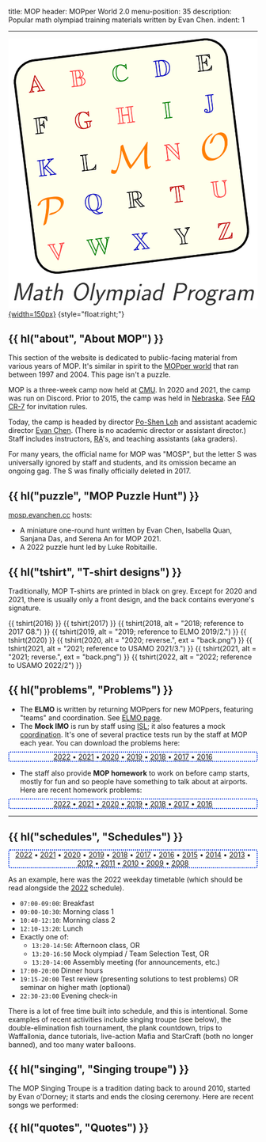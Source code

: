 title: MOP
header: MOPper World 2.0
menu-position: 35
description: Popular math olympiad training materials written by Evan Chen.
indent: 1

---

[![Not an official logo, but comedic](static/mop/abcde.png){width=150px}](static/mop/abcde.png)
{style="float:right;"}

## {{ hl("about", "About MOP") }}

This section of the website is dedicated to public-facing
material from various years of MOP.
It's similar in spirit to the [MOPper world](http://moppers.kaseorg.com/)
that ran between 1997 and 2004.
This page isn't a puzzle.

MOP is a three-week camp now held at [CMU](https://cmu.edu).
In 2020 and 2021, the camp was run on Discord.
Prior to 2015, the camp was held in [Nebraska](https://unl.edu).
See [FAQ CR-7](https://web.evanchen.cc/faq-rules.html#CR-7)
for invitation rules.

Today, the camp is headed by director
[Po-Shen Loh](https://www.math.cmu.edu/~ploh/cmu.shtml)
and assistant academic director [Evan Chen](index.html).
(There is no academic director or assistant director.)
Staff includes instructors, [RA][ra]'s, and
teaching assistants (aka graders).

[ra]: https://en.wikipedia.org/wiki/Resident_assistant

For many years, the official name for MOP was "MOSP",
but the letter S was universally ignored by staff and students,
and its omission became an ongoing gag.
The S was finally officially deleted in 2017.

## {{ hl("puzzle", "MOP Puzzle Hunt") }}

[mosp.evanchen.cc](mosp.evanchen.cc) hosts:

- A miniature one-round hunt written by
  Evan Chen, Isabella Quan, Sanjana Das, and Serena An for MOP 2021.
- A 2022 puzzle hunt led by Luke Robitaille.

## {{ hl("tshirt", "T-shirt designs") }}

Traditionally, MOP T-shirts are printed in black on grey.
Except for 2020 and 2021, there is usually only a front design,
and the back contains everyone's signature.

{{ tshirt(2016) }}
{{ tshirt(2017) }}
{{ tshirt(2018, alt = "2018; reference to 2017 G8.") }}
{{ tshirt(2019, alt = "2019; reference to ELMO 2019/2.") }}
{{ tshirt(2020) }}
{{ tshirt(2020, alt = "2020; reverse.", ext = "back.png") }}
{{ tshirt(2021, alt = "2021; reference to USAMO 2021/3.") }}
{{ tshirt(2021, alt = "2021; reverse.", ext = "back.png") }}
{{ tshirt(2022, alt = "2022; reference to USAMO 2022/2") }}

## {{ hl("problems", "Problems") }}

- The **ELMO** is written by returning MOPpers for new MOPpers,
  featuring "teams" and coordination.
  See [ELMO page](https://web.evanchen.cc/elmo/general.html).
- The **Mock IMO** is run by staff using [ISL](faq-rules.html#CR-11);
  it also features a mock
  [coordination](https://web.evanchen.cc/faq-rules.html#CR-10).
  It's one of several practice tests run by the staff at MOP each year.
  You can download the problems here:

<div class="chooser list-chooser" markdown="block">

- [2022](static/mop/mockimo/2022.pdf)
- [2021](static/mop/mockimo/2021.pdf)
- [2020](static/mop/mockimo/2020.pdf)
- [2019](static/mop/mockimo/2019.pdf)
- [2018](static/mop/mockimo/2018.pdf)
- [2017](static/mop/mockimo/2017.pdf)
- [2016](static/mop/mockimo/2016.pdf)

</div>

- The staff also provide **MOP homework** to work on before camp starts,
  mostly for fun and so people have something to talk about at airports.
  Here are recent homework problems:

<div class="chooser list-chooser" markdown="block">

- [2022](static/mop/homework/MOP2022HW.pdf)
- [2021](static/mop/homework/MOP2021HW.pdf)
- [2020](static/mop/homework/MOP2020HW.pdf)
- [2019](static/mop/homework/MOP2019HW.pdf)
- [2018](static/mop/homework/MOP2018HW.pdf)
- [2017](static/mop/homework/MOP2017HW.pdf)
- [2016](static/mop/homework/MOP2016HW.pdf)

</div>

---

## {{ hl("schedules", "Schedules") }}

<div class="chooser list-chooser" markdown="block">

- [2022](static/mop/schedules/2022.pdf)
- [2021](static/mop/schedules/2021.pdf)
- [2020](static/mop/schedules/2020.pdf)
- [2019](static/mop/schedules/2019.pdf)
- [2018](static/mop/schedules/2018.pdf)
- [2017](static/mop/schedules/2017.pdf)
- [2016](static/mop/schedules/2016.pdf)
- [2015](static/mop/schedules/2015.pdf)
- [2014](static/mop/schedules/2014.pdf)
- [2013](static/mop/schedules/2013.pdf)
- [2012](static/mop/schedules/2012.pdf)
- [2011](static/mop/schedules/2011.pdf)
- [2010](static/mop/schedules/2010.pdf)
- [2009](static/mop/schedules/2009.pdf)
- [2008](static/mop/schedules/2008.pdf)

</div>

As an example, here was the 2022 weekday timetable
(which should be read alongside the
[2022](static/mop/schedules/2022.pdf) schedule).

- `07:00-09:00`: Breakfast
- `09:00-10:30`: Morning class 1
- `10:40-12:10`: Morning class 2
- `12:10-13:20`: Lunch
- Exactly one of:
  - `13:20-14:50`: Afternoon class, OR
  - `13:20-16:50` Mock olympiad / Team Selection Test, OR
  - `13:20-14:00` Assembly meeting (for announcements, etc.)
- `17:00-20:00` Dinner hours
- `19:15-20:00` Test review (presenting solutions to test problems)
  OR seminar on higher math (optional)
- `22:30-23:00` Evening check-in

There is a lot of free time built into schedule, and this is intentional.
Some examples of recent activities include singing troupe (see below),
the double-elimination fish tournament, the plank countdown,
trips to Waffallonia, dance tutorials,
live-action Mafia and StarCraft (both no longer banned),
and too many water balloons.

## {{ hl("singing", "Singing troupe") }}

The MOP Singing Troupe is a tradition dating back to around 2010,
started by Evan o'Dorney; it starts and ends the closing ceremony.
Here are recent songs we performed:

<div class="chooser empty-chooser"></div>
<div data-header="Singing troupe 2022" data-year="2022" class="hidden" markdown="1">
- Defying Gravity
- Into the Unknown
- Another Day of Sun
- Music of the Night
- A Million Dreams
</div>

<div data-header="Singing troupe 2021" data-year="2021" class="hidden" markdown="1">
- Defying Gravity
- Another Day of Sun
- Into the Unknown
</div>

<div data-header="Singing troupe 2020" data-year="2020" class="hidden" markdown="1">
- A Million Dreams
- Defying Gravity
</div>

<div data-header="Singing troupe 2019" data-year="2019" class="hidden" markdown="1">
- Defying Gravity
- Good For You
- My Eyes
- My Heart Will Go On
- Requiem
- Unravel (English version)
</div>

<div data-header="Singing troupe 2018" data-year="2018" class="hidden" markdown="1">
- A Million Dreams
- Defying Gravity
- Memory
- My Eyes
- Rewrite the Stars
</div>

<div data-header="Singing troupe 2012" data-year="2012" class="hidden" markdown="1">
- Defying Gravity
- Do You Hear the People Sing
- I'm a Rock
- Memory
- On My Own
- One Short Day
- Popular
- Shall We Dance
- The Music of the Night
- The Phantom of the Opera
- The Point of No Return
- The Wizard and I
</div>

<div data-header="Singing troupe 2011" data-year="2011" class="hidden" markdown="1">
- Defying Gravity, and parody
  [Coordinate Bashing](https://web.evanchen.cc/static/sonnhard.pdf)
- Do You Hear The People Sing, and parody *Do You Hear the Teapot Sing*
- Finite Simple Group of Order Two
- Memory
- Music of the Night
- One Short Day
- Shall We Dance?
- Think of Me
- Wishing You Were Somehow Here Again
- Wonderful
</div>

## {{ hl("quotes", "Quotes") }}

<div class="chooser empty-chooser"></div>

<div data-year="2022" data-header="Quotes 2022" class="hidden" markdown="block">
- Franklyn Wang: "Evan has contributed to a decrease in Resnik's reputation."<br>
  Brandon Wang: "Evan is not solely responsible, right?
  Others are also responsible."<br>
  Franklyn Wang: "Yeah, like Resnik."
- Luke Robitaille: "I did not make ARML tiebreakers
  as a 12-year-old this year."
- Staff: "Let O be a point inside cyclic quadrilateral ABCD.
  Diagonals AC and BD intersect at P.
  Let X be the isogonal conjugate of B with respect to ODP.
  Show that one of the two points X and B lies on BX."
- Also staff: "Alice says, 'you are a doofus'.
  Bob says, 'no you'. Compute the total number of words exchanged."
- Milan Haiman: "This is a 2-page solution right?"<br>
  Po-Shen Loh: "No, it's 15."
- Sign on the way to breakfast: "Statue removed for restoration."<br>
  Espen Slettnes: "What statue? I don't see it."
- Andrew Lin: "There's nothing wrong with light mode."
- Luke Robitaille: "Some people should sing louder.
  This is Singing Troupe, not Singing Luke."
- Found on a fortune cookie:
  "Hard work pays off in the future. Laziness pays off now."
- Kevin Wu: "Their corn tastes more like their garlic bread
  than their garlic bread does."
- Franklyn Wang: "As Winston Churchill said during World War Two,
  'If you’re going through hell, keep going.'
  That’s what you do for this problem."
- Evan Chen, while teaching class:
  "I can't wait for class to end."
- Rachel Zhang: "Evan's like, tiny, right?"
- Henry Jiang: "I lose everything. One time I lost something,
  and then someone picked it up, and then he lost it, so I found it again."
- Jeff Lin: "Teaching your four-year-old to drink is
  like teaching your eight grader bary."
- Po-Shen Loh: "And I think this is a lesson we can all learn from,
  especially for the IMO team:
  when you do something, do it with full commitment."<br>
  Luke Robitaille: "So basically, you're saying that a
  full commitment is what you're thinking of?"
- Franklyn Wang: "Do piranha plants exist?
  Or are they just a Mario thing?"
- Holden Mui: "How’s the corn?"<br>
  Po-Shen Loh: "It’s very dehydrated.
  It’s like they forgot to add water."
  Sophie Liu: "I described it as pieces of matter
  that just so happen to be yellow."
- Derek Liu: "If four of you took 7 days to solve ELMO 6,
  by pigeonhole one of you took only one day to solve it."
- Cordelia Hu: "Any solution is a one-liner
  if the line is sufficiently long."<br>
  Evan Chen: "Aren't lines supposed to be infinite in length or something?"
- "One day [Resnik] had corn, then the next day they had corn
  with green beans, and you could clearly tell it was yesterday's corn.
  Then the next day they had fried rice with corn and green beans."
- Feodor Yevtushenko: "This rice tastes like rice except
  one in every like 20 grains is uncooked."<br>
  (Derek Liu: "Did you mean one in every 20 grains is cooked?")
- Many people: "Mr. Turtle, Mr. Turtle, come out of your shell @Holden"
- Brandon Wang: "A bunch of geo people are good at bashing;
  then they are the committee and write problems that can’t be bashed;
  then the students can’t bash; and the circle continues."
- Henry Jiang: "If you play a wrong note really loudly,
  that's just called jazz."
- Jeff Chen: "It's not wrong, it's just misguided."
- Jeff Chen: "Walking is nontrivially hard.
  It's $O(n)$ effort, whereas sitting here is $O(1)$ effort"
- Jeff Chen: "I’m too high; I’m going to go run around."
- Victoria Hu: "Oh yeah didn't u donate Raina to me at the airport?"
- Debbie Lee: "I don't think Jane Street would appreciate
  all their thousands of dollars going to fruit snacks."
- Derek Liu: "Dude, I haven't made a single haiku in all of MOP.
  What the heck."
</div>

<div data-year="2021" data-header="Quotes 2021" class="hidden" markdown="block">
- Alex Zhao: "Combo is only enjoyable when you can solve it."
- Ethan Liu: "I kinda don't want to do any more math, I just want to do algebra"
- Evan Chen: "I get crabby when people don't do what I tell them to.
  It's why I can never have a boss."
- Evan Chen: "I hate trying to be nice."
- Evan Chen: "I'm Evan. I guess I'm a PhD student at MIT?"
- Evan Chen: "Most problems require you to be awake."
- Evan Chen: "Where's Po? I think I actually need him for once."
- Holden Mui: "almost to 3 hours" (during office hours)
- Jeffrey Chen: "Base times height is not area.
  This is probably a useful fact to know."
- (right after) "Just to check, $\frac{K}{2a}$ is the height of a triangle, right?"
- Jeffrey Chen: "Is fermented spit not fine?"
- Noah Walsh: "The lesson I am learning from this is: when you see hard combo,
  take a nap"
- Raymond Feng: "OP STICK"
- Serena Xu: "Panel topic: why don't you want to be a panelist?"
</div>

<div data-year="2020" data-header="Quotes 2020" class="hidden" markdown="block">
- David Yang: "You look at the problem and ask 'what's the solution?' and then you write down the solution."
- Derek Liu: "jstris anyone?"
- Derek Liu: "Please misquote me."
- Evan Chen: "I trust the Russians."
- Holden Mui: "How many points do we get for misreading the problem?"
- Jaedon Whyte: "Wait so Max is alive now? Sad."
- Po-Shen Loh: "RA's means remote assistants this year."
- Solutions packet for Test 7:
  "By trying to make all three of $(x+1)(x+2)$, $(x+1)(x+3)$, $(x+2)(x+3)$
  squares, we may try the substitution $x + 2 = \frac{(t^2+1)^2}{4t(t^2-1)}$."
- Tristan Shin: "Proof: coordinates!"
- William Yue: "That's just true by combo."
</div>

<style type="text/css">
a img.tshirt {
  width: 150px;
  border: 2px grey solid;
  border-radius: 5px;
  margin: 7px 7px;
}
a img:hover {
  box-shadow: 0px 0px 35px #dddd33;
  background-color: #eeee88;
}
div.hidden {
  display: none;
  border: 2px solid #660000;
  border-radius: 8px;
  padding: 5px 5px;
  background-color: #e4fbf9;
  padding: 6px;
}

.chooser {
  text-align: center;
}
div.chooser {
  margin-top: -5px;
  margin-bottom: 5px;
}
.chooser ul {
  list-style: none;
  padding: 0 10px 0 10px;
  margin-bottom: 0px;
  border-radius: 4px;
}
.list-chooser ul {
  border: 2px dotted #0033dd;
}
.empty-chooser ul {
  border: 2px dotted #990099;
}
.empty-chooser a:link {
  color: #af2f2f;
}
.chooser ul > li {
  display: inline;
}
.chooser ul > li:not(:last-child)::after {
  content: " • ";
}
</style>

<script type="text/javascript">
$(() => {
  $('.list-chooser a').attr('target', '_blank');
  $('.empty-chooser').html('<ul></ul>');
  $(".hidden").each((index, el) => {
    const heading = $(el).attr('data-header');
    const h3 = $(`<h3>${heading}</h3>`);
    const close = $(`<button type="button" class="close"
    data-dismiss="alert" aria-label="Close">
    <span aria-hidden="true">&times;</span>
    </button>`);
    h3.append(close);
    close.on('click', () => { $(el).hide(); });
    $(el).prepend(h3);
    const year = $(el).attr('data-year');
    const link = $(`<li><a href="javascript:void(0);">${year}</a></li>`);
    const ambient = $(el).prevAll('.empty-chooser').first().find('ul');
    ambient.append(link);
    link.on('click', () => { $('.hidden').hide(); $(el).show(); });
  });
});
</script>
